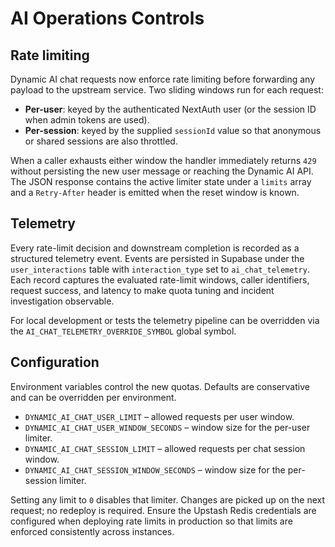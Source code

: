 # AI Operations Controls

## Rate limiting

Dynamic AI chat requests now enforce rate limiting before forwarding any payload
to the upstream service. Two sliding windows run for each request:

- **Per-user**: keyed by the authenticated NextAuth user (or the session ID when
  admin tokens are used).
- **Per-session**: keyed by the supplied `sessionId` value so that anonymous or
  shared sessions are also throttled.

When a caller exhausts either window the handler immediately returns `429`
without persisting the new user message or reaching the Dynamic AI API. The JSON
response contains the active limiter state under a `limits` array and a
`Retry-After` header is emitted when the reset window is known.

## Telemetry

Every rate-limit decision and downstream completion is recorded as a structured
telemetry event. Events are persisted in Supabase under the `user_interactions`
table with `interaction_type` set to `ai_chat_telemetry`. Each record captures
the evaluated rate-limit windows, caller identifiers, request success, and
latency to make quota tuning and incident investigation observable.

For local development or tests the telemetry pipeline can be overridden via the
`AI_CHAT_TELEMETRY_OVERRIDE_SYMBOL` global symbol.

## Configuration

Environment variables control the new quotas. Defaults are conservative and can
be overridden per environment.

- `DYNAMIC_AI_CHAT_USER_LIMIT` – allowed requests per user window.
- `DYNAMIC_AI_CHAT_USER_WINDOW_SECONDS` – window size for the per-user limiter.
- `DYNAMIC_AI_CHAT_SESSION_LIMIT` – allowed requests per chat session window.
- `DYNAMIC_AI_CHAT_SESSION_WINDOW_SECONDS` – window size for the per-session
  limiter.

Setting any limit to `0` disables that limiter. Changes are picked up on the
next request; no redeploy is required. Ensure the Upstash Redis credentials are
configured when deploying rate limits in production so that limits are enforced
consistently across instances.
